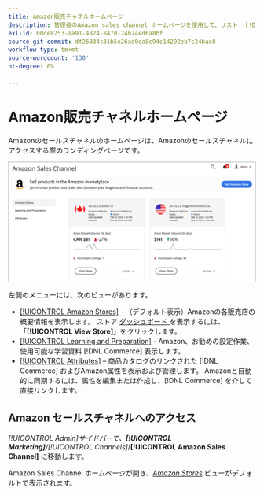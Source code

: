 ```yaml
---
title: Amazon販売チャネルホームページ
description: 管理者のAmazon sales channel ホームページを使用して、リスト  [!DNL Commerce]  アクティビティにアクセ  [!DNL Amazon Marketplace]  します。
exl-id: 00ce8253-aa91-4824-847d-24b74ed6a8bf
source-git-commit: df26834c81b5e26ad0ea8c94c14292eb7c24bae8
workflow-type: tm+mt
source-wordcount: '130'
ht-degree: 0%

---
```


# Amazon販売チャネルホームページ

Amazonのセールスチャネルのホームページは、Amazonのセールスチャネルにアクセスする際のランディングページです。

![Amazon販売チャネルのホームページ ](assets/amazon-sales-channel-home-tabs.png)

左側のメニューには、次のビューがあります。

- [[!UICONTROL Amazon Stores]](./managing-stores.md) - （デフォルト表示）Amazonの各販売店の概要情報を表示します。 ストア [ ダッシュボード ](./amazon-store-dashboard.md) を表示するには、「**[!UICONTROL View Store]**」をクリックします。
- [[!UICONTROL Learning and Preparation]](./learning-preparation.md) - Amazon、お勧めの設定作業、使用可能な学習資料 [!DNL Commerce] 表示します。
- [[!UICONTROL Attributes]](./managing-attributes.md) – 商品カタログのリンクされた [!DNL Commerce] およびAmazon属性を表示および管理します。 Amazonと自動的に同期するには、属性を編集または作成し、[!DNL Commerce] を介して直接リンクします。

## Amazon セールスチャネルへのアクセス

_[!UICONTROL Admin]_サイドバーで、**[!UICONTROL Marketing]**/_[!UICONTROL Channels]_/**[!UICONTROL Amazon Sales Channel]** に移動します。

Amazon Sales Channel ホームページが開き、[_Amazon Stores_](./managing-stores.md) ビューがデフォルトで表示されます。
